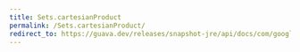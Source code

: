 ```yaml
---
title: Sets.cartesianProduct
permalink: /Sets.cartesianProduct/
redirect_to: https://guava.dev/releases/snapshot-jre/api/docs/com/google/common/collect/Sets.html#cartesianProduct-java.util.List-
---
```

